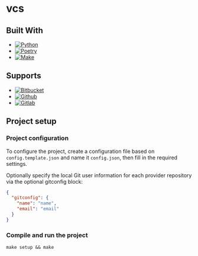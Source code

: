 # vcs

## Built With

- [![Python][python-shield]][python-url]
- [![Poetry][poetry-shield]][poetry-url]
- [![Make][make-shield]][make-url]

[python-shield]: https://img.shields.io/badge/python-20232A?style=for-the-badge&logo=python
[python-url]: https://www.python.org/

[poetry-shield]: https://img.shields.io/badge/poetry-20232A?style=for-the-badge&logo=poetry
[poetry-url]: https://python-poetry.org/

[make-shield]: https://img.shields.io/badge/make-20232A?style=for-the-badge&logo=GNU
[make-url]: https://www.gnu.org/software/make/manual/make.html

## Supports

- [![Bitbucket][bitbucket-shield]][bitbucket-url]
- [![Github][github-shield]][github-url]
- [![Gitlab][gitlab-shield]][gitlab-url]

[bitbucket-shield]: https://img.shields.io/badge/bitbucket-20232A?style=for-the-badge&logo=bitbucket
[bitbucket-url]: https://bitbucket.org/

[github-shield]: https://img.shields.io/badge/github-20232A?style=for-the-badge&logo=github
[github-url]: https://github.com/

[gitlab-shield]: https://img.shields.io/badge/gitlab-20232A?style=for-the-badge&logo=gitlab
[gitlab-url]: https://about.gitlab.com/

## Project setup

### Project configuration

To configure the project, create a configuration file based on `config.template.json` and name it `config.json`, then
fill in the required settings.

Optionally specify the local Git user information for each provider repository via the optional gitconfig block:

```json
{
  "gitconfig": {
    "name": "name",
    "email": "email"
  }
}
```

### Compile and run the project

```shell
make setup && make
```
